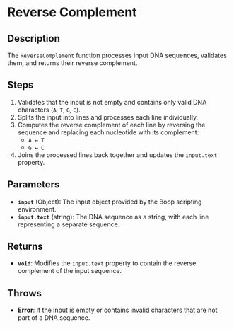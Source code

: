 # Reverse Complement

## Description

The `ReverseComplement` function processes input DNA sequences, validates them, and returns their reverse complement.

## Steps

1. Validates that the input is not empty and contains only valid DNA characters (`A`, `T`, `G`, `C`).
2. Splits the input into lines and processes each line individually.
3. Computes the reverse complement of each line by reversing the sequence and replacing each nucleotide with its complement:
     - `A ↔ T`
     - `G ↔ C`
4. Joins the processed lines back together and updates the `input.text` property.

## Parameters

- **`input`** (Object): The input object provided by the Boop scripting environment.
- **`input.text`** (string): The DNA sequence as a string, with each line representing a separate sequence.

## Returns

- **`void`**: Modifies the `input.text` property to contain the reverse complement of the input sequence.

## Throws

- **Error**: If the input is empty or contains invalid characters that are not part of a DNA sequence.